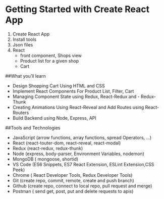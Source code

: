 # Getting Started with Create React App

1. Create React App 
2. Install tools
3. Json files
4. React
    - front component, Shops view
    - Product list for a given shop
    - Cart


##What you’ll learn
- Design Shopping Cart Using HTML and CSS
- Implement React Components For Product List, Filter, Cart
- Managing Component State using Redux, React-Redux and - Redux-Thunk
- Creating Animations Using React-Reveal and Add Routes using React-Routers
- Build Backend using Node, Express, API


##Tools and Technologies
- JavaScript (arrow functions, array functions, spread Operators, ...)
- React (react-touter-dom, react-reveal, react-modal)
- Redux (react-redux, redux-thunk)
- Node (express, body-parser, Environment Variables, nodemon)
- MongoDB ( mongoose, shortid)
- VS Code (ES6 Snippets, ES7 React Extension, ESLint Extension,CSS Peek)
- Chrome ( React Developer Tools, Redux Developer Tools)
-  Git (create repo, commit, remote, create and push branch)
-  Github (create repo, connect to local repo, pull request and merge)
-  Postman ( send get, post, put and delete requests to apis)

